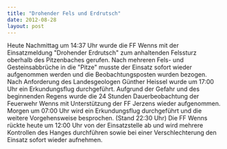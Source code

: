 ```yaml
---
title: "Drohender Fels und Erdrutsch"
date: 2012-08-28
layout: post
---
```


Heute Nachmittag um 14:37 Uhr wurde die FF Wenns mit der Einsatzmeldung "Drohender Erdrutsch" zum anhaltenden Felssturz oberhalb des Pitzenbaches gerufen. Nach mehreren Fels- und Gesteinsabbrüche in die "Pitze" musste der Einsatz sofort wieder aufgenommen werden und die Beobachtungsposten wurden bezogen. Nach Anforderung des Landesgeologen Günther Heissel wurde um 17:00 Uhr ein Erkundungsflug durchgeführt. Aufgrund der Gefahr und des beginnenden Regens wurde die 24 Stunden Dauerbeobachtung der Feuerwehr Wenns mit Unterstützung der FF Jerzens wieder aufgenommen. Morgen um 07:00 Uhr wird ein Erkundungsflug durchgeführt und die weitere Vorgehensweise besprochen. (Stand 22:30 Uhr)
Die FF Wenns rückte heute um 12:00 Uhr von der Einsatzstelle ab und wird mehrere Kontrollen des Hanges durchführen sowie bei einer Verschlechterung den Einsatz sofort wieder aufnehmen.